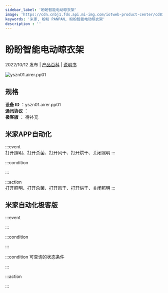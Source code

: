 ```yaml
---
sidebar_label: '盼盼智能电动晾衣架'
image: 'https://cdn.cnbj1.fds.api.mi-img.com/iotweb-product-center/cd811b87b9f06341be361bd0c158ddc0_1663834308206.png?GalaxyAccessKeyId=AKVGLQWBOVIRQ3XLEW&Expires=9223372036854775807&Signature=BhjDXRVKq9GKtv7NoC6QNYNLzYI='
keywords: '米家, 盼盼 PANPAN, 盼盼智能电动晾衣架'
description : ''
---
```

# 盼盼智能电动晾衣架

2022/10/12 发布 | [产品百科](https://home.mi.com/webapp/content/baike/product/index.html?model=yszn01.airer.pp01/) | [说明书](https://home.mi.com/views/introduction.html?model=yszn01.airer.pp01&region=cn)

![yszn01.airer.pp01](https://cdn.cnbj1.fds.api.mi-img.com/iotweb-product-center/cd811b87b9f06341be361bd0c158ddc0_1663834308206.png?GalaxyAccessKeyId=AKVGLQWBOVIRQ3XLEW&Expires=9223372036854775807&Signature=BhjDXRVKq9GKtv7NoC6QNYNLzYI=)

## 规格  
> 
**设备 ID** ：yszn01.airer.pp01  
**通讯协议** ：  
**极客版**  ： 待补充 


## 米家APP自动化  

:::event  
打开照明、打开杀菌、打开风干、打开烘干、关闭照明
:::

:::condition  

:::

:::action   
打开照明、打开杀菌、打开风干、打开烘干、关闭照明
:::

## 米家自动化极客版  

:::event  

:::

:::condition  

:::

:::condition 可查询的状态条件  

:::

:::action  

:::

        
